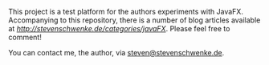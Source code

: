 This project is a test platform for the authors experiments with JavaFX. Accompanying to this repository, there is a number of blog articles available at *http://stevenschwenke.de/categories/javaFX*. Please feel free to comment!

You can contact me, the author, via steven@stevenschwenke.de.
